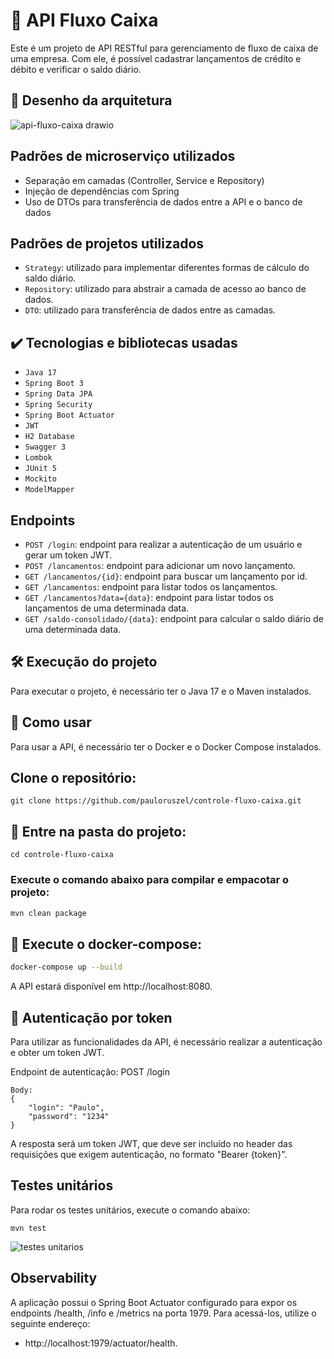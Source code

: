 # 🎯 API Fluxo Caixa
Este é um projeto de API RESTful para gerenciamento de fluxo de caixa de uma empresa. Com ele, é possível cadastrar lançamentos de crédito e débito e verificar o saldo diário.

## 🔨 Desenho da arquitetura
![api-fluxo-caixa drawio](https://user-images.githubusercontent.com/12766450/236968499-3a6b8f77-1b4e-43ab-bc54-f95e3e5b837c.png)

## Padrões de microserviço utilizados
* Separação em camadas (Controller, Service e Repository)
* Injeção de dependências com Spring
* Uso de DTOs para transferência de dados entre a API e o banco de dados

## Padrões de projetos utilizados
- `Strategy`: utilizado para implementar diferentes formas de cálculo do saldo diário.
- `Repository`: utilizado para abstrair a camada de acesso ao banco de dados.
- `DTO`: utilizado para transferência de dados entre as camadas.


## ✔️ Tecnologias e bibliotecas usadas
- ``Java 17``
- ``Spring Boot 3``
- ``Spring Data JPA``
- ``Spring Security``
- ``Spring Boot Actuator``
- ``JWT``
- ``H2 Database``
- ``Swagger 3``
- ``Lombok``
- ``JUnit 5``
- ``Mockito``
- ``ModelMapper``

## Endpoints
- `POST /login`: endpoint para realizar a autenticação de um usuário e gerar um token JWT.
- `POST /lancamentos`: endpoint para adicionar um novo lançamento.
- `GET /lancamentos/{id}`: endpoint para buscar um lançamento por id.
- `GET /lancamentos`: endpoint para listar todos os lançamentos.
- `GET /lancamentos?data={data}`: endpoint para listar todos os lançamentos de uma determinada data.
- `GET /saldo-consolidado/{data}`: endpoint para calcular o saldo diário de uma determinada data.

## 🛠️ Execução do projeto
Para executar o projeto, é necessário ter o Java 17 e o Maven instalados.

## 🚀 Como usar
Para usar a API, é necessário ter o Docker e o Docker Compose instalados.
## Clone o repositório:

```
git clone https://github.com/pauloruszel/controle-fluxo-caixa.git
```
## 📁 Entre na pasta do projeto:
```
cd controle-fluxo-caixa
```
### Execute o comando abaixo para compilar e empacotar o projeto:
```bash
mvn clean package
```
## 🐳 Execute o docker-compose:
```bash
docker-compose up --build
```
A API estará disponível em http://localhost:8080.

## 🔑 Autenticação por token
Para utilizar as funcionalidades da API, é necessário realizar a autenticação e obter um token JWT.

Endpoint de autenticação:
POST /login
```
Body:
{
    "login": "Paulo",
    "password": "1234"
}
```

A resposta será um token JWT, que deve ser incluído no header das requisições que exigem autenticação, no formato "Bearer {token}".
## Testes unitários
Para rodar os testes unitários, execute o comando abaixo:

```
mvn test
```
![testes unitarios](https://github.com/pauloruszel/controle-fluxo-caixa/assets/12766450/5f821cee-a0d5-415d-b873-cdaca2914c50)

## Observability
A aplicação possui o Spring Boot Actuator configurado para expor os endpoints /health, /info e /metrics na porta 1979. 
Para acessá-los, utilize o seguinte endereço: 
* http://localhost:1979/actuator/health.
